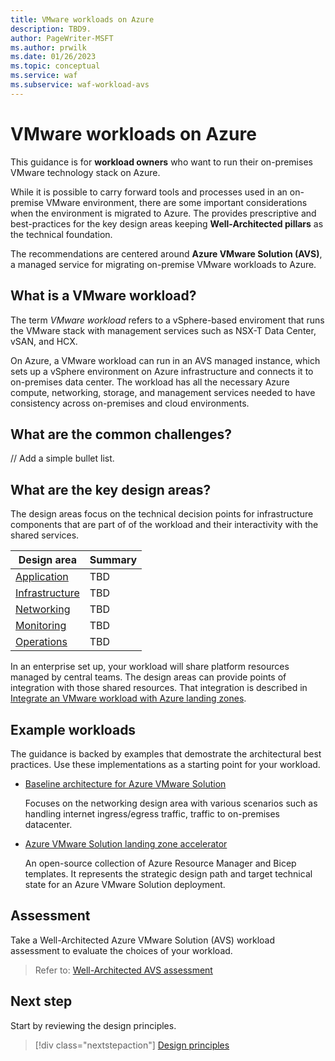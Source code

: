 ```yaml
---
title: VMware workloads on Azure
description: TBD9.
author: PageWriter-MSFT
ms.author: prwilk
ms.date: 01/26/2023
ms.topic: conceptual
ms.service: waf
ms.subservice: waf-workload-avs
---
```


# VMware workloads on Azure

This guidance is for **workload owners** who want to run their on-premises VMware technology stack on Azure. 

While it is possible to carry forward tools and processes used in an on-premise VMware environment, there are some important considerations when the environment is migrated to Azure. The provides prescriptive and best-practices for the key design areas keeping **Well-Architected pillars** as the technical foundation. 

The recommendations are centered around **Azure VMware Solution (AVS)**, a managed service for migrating on-premise VMware workloads to Azure. 

## What is a VMware workload?

The term _VMware workload_ refers to a vSphere-based enviroment that runs the VMware stack with management services such as NSX-T Data Center, vSAN, and HCX.

On Azure, a VMware workload can run in an AVS managed instance, which sets up a vSphere environment on Azure infrastructure and connects it to on-premises data center. The workload has all the necessary Azure compute, networking, storage, and management services needed to have consistency across on-premises and cloud environments.

## What are the common challenges?

// Add a simple bullet list.

## What are the key design areas?

The design areas focus on the technical decision points for infrastructure components that are part of of the workload and their interactivity with the shared services. 

|Design area|Summary|
|---|---|
|[Application](./avs-vmware-application.md)|TBD|
|[Infrastructure](./avs-infrastructure.md)|TBD|
|[Networking](./avs-networking.md)|TBD|
|[Monitoring](./avs-monitoring.md)|TBD|
|[Operations](./avs-operations.md)|TBD|

In an enterprise set up, your workload will share platform resources managed by central teams. The design areas can provide points of integration with those shared resources. That integration is described in [Integrate an VMware workload with Azure landing zones](avs-landing-zone-integration).

## Example workloads

The guidance is backed by examples that demostrate the architectural best practices. Use these implementations as a starting point for your workload.

- [Baseline architecture for Azure VMware Solution](/azure/cloud-adoption-framework/scenarios/azure-vmware/example-architectures)

    Focuses on the networking design area with various scenarios such as handling internet ingress/egress traffic, traffic to on-premises datacenter.

- [Azure VMware Solution landing zone accelerator](/azure/cloud-adoption-framework/scenarios/azure-vmware/enterprise-scale-landing-zone)

    An open-source collection of Azure Resource Manager and Bicep templates. It represents the strategic design path and target technical state for an Azure VMware Solution deployment.

## Assessment

Take a Well-Architected Azure VMware Solution (AVS) workload assessment to evaluate the choices of your workload.

> Refer to: [Well-Architected AVS assessment](./avs-assessment.md)

## Next step

Start by reviewing the design principles.

> [!div class="nextstepaction"]
> [Design principles](avs-design-principles.md)


